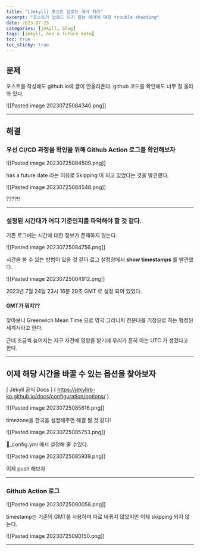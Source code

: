 ```yaml
---
title: "[Jekyll] 포스트 업로드 에러 처리"
excerpt: "포스트가 업로드 되지 않는 에러에 대한 trouble shooting"
date: 2023-07-25
categories: [jekyll, blog]
tags: [jekyll, has a future date]
toc: true
toc_sticky: true
---
```


## 문제

포스트를 작성해도 github.io에 글이 안올라온다.
github 코드를 확인해도 너무 잘 올라와 있다.

![[Pasted image 20230725084340.png]]

---

## 해결

### 우선 CI/CD 과정을 확인을 위해 Github Action 로그를 확인해보자


![[Pasted image 20230725084509.png]]

has a future date 라는 이유로 Skipping 이 되고 있었다는 것을 발견했다.

![[Pasted image 20230725084548.png]]

????!!

---


### 설정된 시간대가 어디 기준인지를 파악해야 할 것 같다.

기존 로그에는 시간에 대한 정보가 존재하지 않는다.

![[Pasted image 20230725084756.png]]

시간을 볼 수 있는 방법이 있을 것 같아 로그 설정창에서 **show timestamps** 를 발견했다.

![[Pasted image 20230725084912.png]]

2023년 7월 24일 23시 16분 29초 GMT 로 설정 되어 있었다.

#### GMT가 뭐지??

찾아보니 Greenwich Mean Time 으로 영국 그리니치 천문대를 기점으로 하는 협정된 세계시라고 한다.

근데 조금씩 늦어지는 지구 자전에 영향을 받기에 우리가 흔히 아는 UTC 가 생겼다고 한다.

---


## 이제 해당 시간을 바꿀 수 있는 옵션을 찾아보자

[ Jekyll 공식 Docs ] ( https://jekyllrb-ko.github.io/docs/configuration/options/ )

![[Pasted image 20230725085616.png]]

timezone을 한국을 설정해주면 해결 될 것 같다!

![[Pasted image 20230725085753.png]]

_config.yml 에서 설정해 줄 수있다.

![[Pasted image 20230725085939.png]]

이제 push 해보자

---

### Github Action 로그


![[Pasted image 20230725090058.png]]

timestamp는 기존의 GMT를 사용하며 따로 바뀌지 않았지만 이제 skipping 되지 않는다.


![[Pasted image 20230725090150.png]]

---
